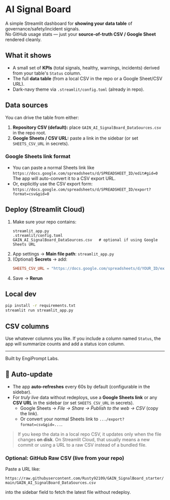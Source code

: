 
# AI Signal Board

A simple Streamlit dashboard for **showing your data table** of governance/safety/incident signals.  
No GitHub usage stats — just your **source-of-truth CSV / Google Sheet** rendered cleanly.

## What it shows
- A small set of **KPIs** (total signals, healthy, warnings, incidents) derived from your table's `Status` column.
- The full **data table** (from a local CSV in the repo or a Google Sheet/CSV URL).
- Dark-navy theme via `.streamlit/config.toml` (already in repo).

## Data sources
You can drive the table from either:
1. **Repository CSV (default):** place `GAIN_AI_SignalBoard_DataSources.csv` in the repo root.
2. **Google Sheets / CSV URL:** paste a link in the sidebar (or set `SHEETS_CSV_URL` in secrets).

### Google Sheets link format
- You can paste a normal Sheets link like  
  `https://docs.google.com/spreadsheets/d/SPREADSHEET_ID/edit#gid=0`  
  The app will auto-convert it to a CSV export URL.
- Or, explicitly use the CSV export form:  
  `https://docs.google.com/spreadsheets/d/SPREADSHEET_ID/export?format=csv&gid=0`

## Deploy (Streamlit Cloud)
1. Make sure your repo contains:
   ```
   streamlit_app.py
   .streamlit/config.toml
   GAIN_AI_SignalBoard_DataSources.csv   # optional if using Google Sheets URL
   ```
2. App settings → **Main file path**: `streamlit_app.py`
3. (Optional) **Secrets** → add:
   ```toml
   SHEETS_CSV_URL = "https://docs.google.com/spreadsheets/d/YOUR_ID/export?format=csv&gid=0"
   ```
4. Save → **Rerun**

## Local dev
```bash
pip install -r requirements.txt
streamlit run streamlit_app.py
```

## CSV columns
Use whatever columns you like. If you include a column named `Status`, the app will summarize counts and add a status icon column.

---

Built by EngiPrompt Labs.


## 🔄 Auto-update
- The app **auto-refreshes** every 60s by default (configurable in the sidebar).
- For *truly live* data without redeploys, use a **Google Sheets link** or any **CSV URL** in the sidebar (or set `SHEETS_CSV_URL` in secrets).  
  - Google Sheets → *File → Share → Publish to the web → CSV* (copy the link).  
  - Or convert your normal Sheets link to `.../export?format=csv&gid=...`.

> If you keep the data in a local repo CSV, it updates only when the file changes **on disk**. On Streamlit Cloud, that usually means a new commit or using a URL to a raw CSV instead of a bundled file.

### Optional: GitHub Raw CSV (live from your repo)
Paste a URL like:

`https://raw.githubusercontent.com/Rusty92109/GAIN_SignalBoard_starter/main/GAIN_AI_SignalBoard_DataSources.csv`

into the sidebar field to fetch the latest file without redeploy.
